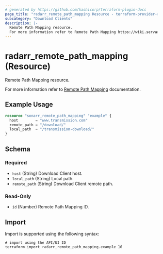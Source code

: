 ```yaml
---
# generated by https://github.com/hashicorp/terraform-plugin-docs
page_title: "radarr_remote_path_mapping Resource - terraform-provider-radarr"
subcategory: "Download Clients"
description: |-
  Remote Path Mapping resource.
  For more information refer to Remote Path Mapping https://wiki.servarr.com/radarr/settings#remote-path-mappings documentation.
---
```


# radarr_remote_path_mapping (Resource)

<!-- subcategory:Download Clients -->Remote Path Mapping resource.
For more information refer to [Remote Path Mapping](https://wiki.servarr.com/radarr/settings#remote-path-mappings) documentation.

## Example Usage

```terraform
resource "sonarr_remote_path_mapping" "example" {
  host        = "www.transmission.com"
  remote_path = "/download/"
  local_path  = "/transmission-download/"
}
```

<!-- schema generated by tfplugindocs -->
## Schema

### Required

- `host` (String) Download Client host.
- `local_path` (String) Local path.
- `remote_path` (String) Download Client remote path.

### Read-Only

- `id` (Number) Remote Path Mapping ID.

## Import

Import is supported using the following syntax:

```shell
# import using the API/UI ID
terraform import radarr_remote_path_mapping.example 10
```
